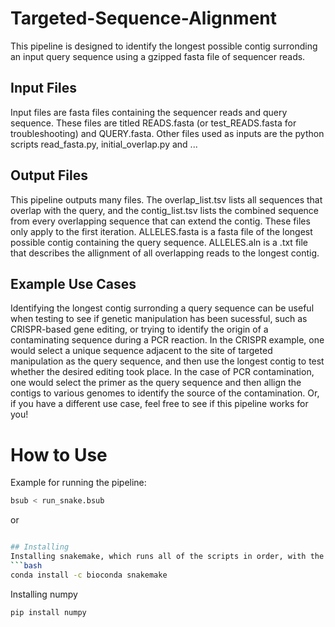 # Targeted-Sequence-Alignment
This pipeline is designed to identify the longest possible contig surronding an input query sequence using a gzipped fasta file of sequencer reads. 
## Input Files
Input files are fasta files containing the sequencer reads and query sequence. These files are titled READS.fasta (or test_READS.fasta for troubleshooting) and QUERY.fasta. Other files used as inputs are the python scripts read_fasta.py, initial_overlap.py and ...
## Output Files
This pipeline outputs many files. The overlap_list.tsv lists all sequences that overlap with the query, and the contig_list.tsv lists the combined sequence from every overlapping sequence that can extend the contig. These files only apply to the first iteration. ALLELES.fasta is a fasta file of the longest possible contig containing the query sequence. ALLELES.aln is a .txt file that describes the allignment of all overlapping reads to the longest contig. 
## Example Use Cases
Identifying the longest contig surronding a query sequence can be useful when testing to see if genetic manipulation has been sucessful, such as CRISPR-based gene editing, or trying to identify the origin of a contaminating sequence during a PCR reaction. In the CRISPR example, one would select a unique sequence adjacent to the site of targeted manipulation as the query sequence, and then use the longest contig to test whether the desired editing took place. In the case of PCR contamination, one would select the primer as the query sequence and then allign the contigs to various genomes to identify the source of the contamination. Or, if you have a different use case, feel free to see if this pipeline works for you!
# How to Use
Example for running the pipeline:
```bash
bsub < run_snake.bsub
```
or
```bash

## Installing 
Installing snakemake, which runs all of the scripts in order, with the output files of one script used as inputs into the next scripts
```bash
conda install -c bioconda snakemake
```
Installing numpy
```bash
pip install numpy
```
